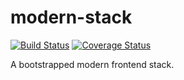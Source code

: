 # modern-stack
[![Build Status](https://img.shields.io/travis/SebastianPlace/modern-stack.svg?style=flat-square)](https://travis-ci.org/SebastianPlace/modern-stack)
[![Coverage Status](https://img.shields.io/coveralls/SebastianPlace/modern-stack.svg?style=flat-square)](https://coveralls.io/github/SebastianPlace/modern-stack?branch=master)

A bootstrapped modern frontend stack.
